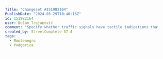 ```yaml
---
Title: "Changeset #151982164"
PublishDate: "2024-05-29T10:46:16Z"
id: 151982164
user: Dušan Trojanović
comment: "Specify whether traffic signals have tactile indications that it's safe to cross"
created_by: StreetComplete 57.4
tags:
  - Montenegro
  - Podgorica

---
```

